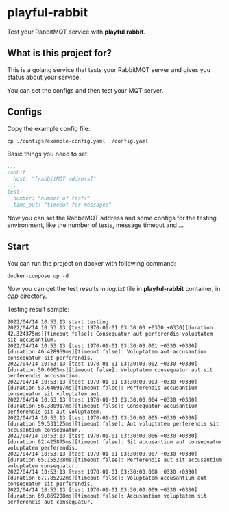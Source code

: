 # playful-rabbit

Test your RabbitMQT service with **playful rabbit**.

## What is this project for?
This is a golang service that tests your RabbitMQT server and gives
you status about your service.

You can set the configs and then test your MQT server.

## Configs
Copy the example config file:
```shell
cp ./configs/example-config.yaml ./config.yaml
```

Basic things you need to set:
```yaml
...
rabbit:
  host: "[rabbitMQT address]"
...
test:
  number: "number of tests"
  time_out: "timeout for messages"
```

Now you can set the RabbitMQT address and some configs
for the testing environment, like the number of tests, message
timeout and ...

## Start
You can run the project on docker with following command:
```shell
docker-compose up -d
```

Now you can get the test results in _log.txt_ file in **playful-rabbit** container, in _app_ directory.

Testing result sample:
```shell
2022/04/14 10:53:13 start testing
2022/04/14 10:53:13 [test 1970-01-01 03:30:00 +0330 +0330][duration 42.324375ms][timeout false]: Consequatur aut perferendis voluptatem sit accusantium. 
2022/04/14 10:53:13 [test 1970-01-01 03:30:00.001 +0330 +0330][duration 46.428959ms][timeout false]: Voluptatem aut accusantium consequatur sit perferendis. 
2022/04/14 10:53:13 [test 1970-01-01 03:30:00.002 +0330 +0330][duration 50.0605ms][timeout false]: Voluptatem consequatur aut sit perferendis accusantium. 
2022/04/14 10:53:13 [test 1970-01-01 03:30:00.003 +0330 +0330][duration 53.646917ms][timeout false]: Perferendis accusantium consequatur sit voluptatem aut. 
2022/04/14 10:53:13 [test 1970-01-01 03:30:00.004 +0330 +0330][duration 56.380917ms][timeout false]: Consequatur accusantium perferendis sit aut voluptatem. 
2022/04/14 10:53:13 [test 1970-01-01 03:30:00.005 +0330 +0330][duration 59.531125ms][timeout false]: Aut voluptatem perferendis sit accusantium consequatur. 
2022/04/14 10:53:13 [test 1970-01-01 03:30:00.006 +0330 +0330][duration 62.425875ms][timeout false]: Sit accusantium aut consequatur voluptatem perferendis. 
2022/04/14 10:53:13 [test 1970-01-01 03:30:00.007 +0330 +0330][duration 65.155208ms][timeout false]: Perferendis aut sit accusantium voluptatem consequatur. 
2022/04/14 10:53:13 [test 1970-01-01 03:30:00.008 +0330 +0330][duration 67.785292ms][timeout false]: Voluptatem accusantium aut consequatur sit perferendis. 
2022/04/14 10:53:13 [test 1970-01-01 03:30:00.009 +0330 +0330][duration 69.869208ms][timeout false]: Accusantium voluptatem sit perferendis aut consequatur. 
```